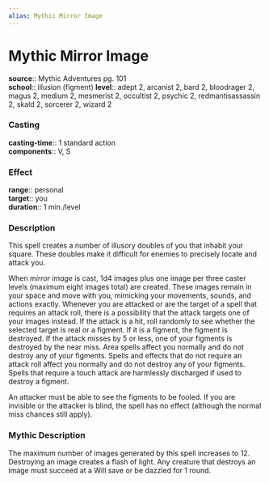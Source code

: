 ```yaml
---
alias: Mythic Mirror Image
---
```


# Mythic Mirror Image

**source**:: Mythic Adventures pg. 101  
**school**:: illusion (figment)
**level**:: adept 2, arcanist 2, bard 2, bloodrager 2, magus 2, medium 2, mesmerist 2, occultist 2, psychic 2, redmantisassassin 2, skald 2, sorcerer 2, wizard 2

### Casting 

**casting-time**:: 1 standard action  
**components**:: V, S

### Effect 

**range**:: personal  
**target**:: you  
**duration**:: 1 min./level

### Description 

This spell creates a number of illusory doubles of you that inhabit your square. These doubles make it difficult for enemies to precisely locate and attack you.  
  
When *mirror image* is cast, 1d4 images plus one image per three caster levels (maximum eight images total) are created. These images remain in your space and move with you, mimicking your movements, sounds, and actions exactly. Whenever you are attacked or are the target of a spell that requires an attack roll, there is a possibility that the attack targets one of your images instead. If the attack is a hit, roll randomly to see whether the selected target is real or a figment. If it is a figment, the figment is destroyed. If the attack misses by 5 or less, one of your figments is destroyed by the near miss. Area spells affect you normally and do not destroy any of your figments. Spells and effects that do not require an attack roll affect you normally and do not destroy any of your figments. Spells that require a touch attack are harmlessly discharged if used to destroy a figment.  
  
An attacker must be able to see the figments to be fooled. If you are invisible or the attacker is blind, the spell has no effect (although the normal miss chances still apply).

### Mythic Description

The maximum number of images generated by this spell increases to 12. Destroying an image creates a flash of light. Any creature that destroys an image must succeed at a Will save or be dazzled for 1 round.
